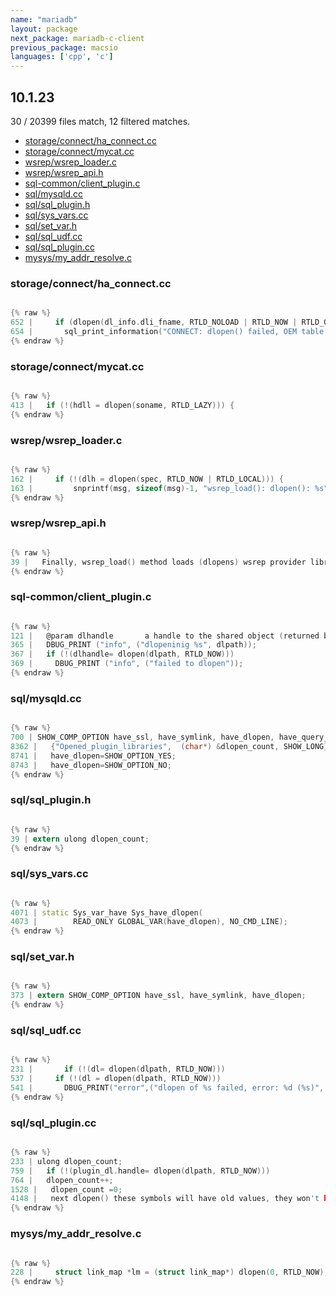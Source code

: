 ```yaml
---
name: "mariadb"
layout: package
next_package: mariadb-c-client
previous_package: macsio
languages: ['cpp', 'c']
---
```

## 10.1.23
30 / 20399 files match, 12 filtered matches.

 - [storage/connect/ha_connect.cc](#storageconnectha_connectcc)
 - [storage/connect/mycat.cc](#storageconnectmycatcc)
 - [wsrep/wsrep_loader.c](#wsrepwsrep_loaderc)
 - [wsrep/wsrep_api.h](#wsrepwsrep_apih)
 - [sql-common/client_plugin.c](#sql-commonclient_pluginc)
 - [sql/mysqld.cc](#sqlmysqldcc)
 - [sql/sql_plugin.h](#sqlsql_pluginh)
 - [sql/sys_vars.cc](#sqlsys_varscc)
 - [sql/set_var.h](#sqlset_varh)
 - [sql/sql_udf.cc](#sqlsql_udfcc)
 - [sql/sql_plugin.cc](#sqlsql_plugincc)
 - [mysys/my_addr_resolve.c](#mysysmy_addr_resolvec)

### storage/connect/ha_connect.cc

```cpp

{% raw %}
652 |     if (dlopen(dl_info.dli_fname, RTLD_NOLOAD | RTLD_NOW | RTLD_GLOBAL) == 0)
654 |       sql_print_information("CONNECT: dlopen() failed, OEM table type is not supported");
{% endraw %}

```
### storage/connect/mycat.cc

```cpp

{% raw %}
413 |   if (!(hdll = dlopen(soname, RTLD_LAZY))) {
{% endraw %}

```
### wsrep/wsrep_loader.c

```c

{% raw %}
162 |     if (!(dlh = dlopen(spec, RTLD_NOW | RTLD_LOCAL))) {
163 |         snprintf(msg, sizeof(msg)-1, "wsrep_load(): dlopen(): %s", dlerror());
{% endraw %}

```
### wsrep/wsrep_api.h

```c

{% raw %}
39 |   Finally, wsrep_load() method loads (dlopens) wsrep provider library. It is
{% endraw %}

```
### sql-common/client_plugin.c

```c

{% raw %}
121 |   @param dlhandle       a handle to the shared object (returned by dlopen)
365 |   DBUG_PRINT ("info", ("dlopeninig %s", dlpath));
367 |   if (!(dlhandle= dlopen(dlpath, RTLD_NOW)))
369 |     DBUG_PRINT ("info", ("failed to dlopen"));
{% endraw %}

```
### sql/mysqld.cc

```cpp

{% raw %}
700 | SHOW_COMP_OPTION have_ssl, have_symlink, have_dlopen, have_query_cache;
8362 |   {"Opened_plugin_libraries",  (char*) &dlopen_count, SHOW_LONG},
8741 |   have_dlopen=SHOW_OPTION_YES;
8743 |   have_dlopen=SHOW_OPTION_NO;
{% endraw %}

```
### sql/sql_plugin.h

```c

{% raw %}
39 | extern ulong dlopen_count;
{% endraw %}

```
### sql/sys_vars.cc

```cpp

{% raw %}
4071 | static Sys_var_have Sys_have_dlopen(
4073 |        READ_ONLY GLOBAL_VAR(have_dlopen), NO_CMD_LINE);
{% endraw %}

```
### sql/set_var.h

```c

{% raw %}
373 | extern SHOW_COMP_OPTION have_ssl, have_symlink, have_dlopen;
{% endraw %}

```
### sql/sql_udf.cc

```cpp

{% raw %}
231 |       if (!(dl= dlopen(dlpath, RTLD_NOW)))
537 |     if (!(dl = dlopen(dlpath, RTLD_NOW)))
541 |       DBUG_PRINT("error",("dlopen of %s failed, error: %d (%s)",
{% endraw %}

```
### sql/sql_plugin.cc

```cpp

{% raw %}
233 | ulong dlopen_count;
759 |   if (!(plugin_dl.handle= dlopen(dlpath, RTLD_NOW)))
764 |   dlopen_count++;
1528 |   dlopen_count =0;
4148 |   next dlopen() these symbols will have old values, they won't be
{% endraw %}

```
### mysys/my_addr_resolve.c

```c

{% raw %}
228 |     struct link_map *lm = (struct link_map*) dlopen(0, RTLD_NOW);
{% endraw %}

```